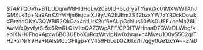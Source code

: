 $START$QOVh+BTLUDqmW8HldHqLw2096lU+5LdryaTYunuXc01MXWWTAhJGMZLk4p+Na9AnKZhMHjn6isjcaiXJ9y/JA2EJEm2S42bzxYW7xYR0ckOowkXPrzddGKzV3QWBiR2OkOax4ntLirK2uf6eAUpGcNus50WsDUSF+qeMh26LAwM/x0yvfytSr5x6RwRLQIMltoQAZ3WpAFF/CP0fTWHnaaD7GWaDLWbg/keolXNH0Fhq+Apxw6BC3UEboXuRczWtvlpNw0xhrar+c4Mveu1O0yS5C2qrTHZ+2INrY9H2+RAtsM0JGFIlgp+YV459FbLoLQZl6fx7lr7qgy0Ge1zcYA==$END$